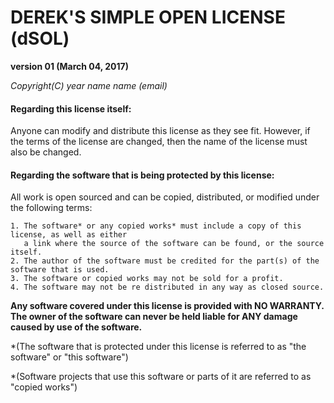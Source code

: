 # DEREK'S SIMPLE OPEN LICENSE (dSOL)

**version 01 (March 04, 2017)**

*Copyright(C) year name name (email)*

#### Regarding this license itself:
Anyone can modify and distribute this license as they see fit.
However, if the terms of the license are changed, then the name of the license must also be changed.

#### Regarding the software that is being protected by this license:
All work is open sourced and can be copied, distributed, or modified under the following terms:

    1. The software* or any copied works* must include a copy of this license, as well as either
       a link where the source of the software can be found, or the source itself.
    2. The author of the software must be credited for the part(s) of the software that is used.
    3. The software or copied works may not be sold for a profit.
    4. The software may not be re distributed in any way as closed source.


**Any software covered under this license is provided with NO WARRANTY.
The owner of the software can never be held liable for ANY damage caused by use of the software.**

*(The software that is protected under this license is referred to as "the software" or "this software")

*(Software projects that use this software or parts of it are referred to as "copied works")
